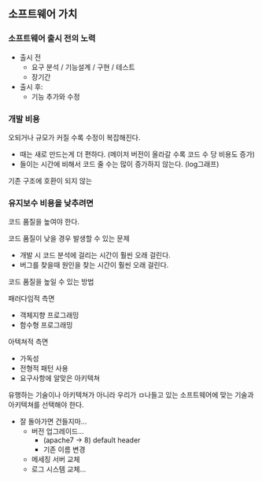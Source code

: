 ## 소프트웨어 가치

### 소프트웨어 출시 전의 노력
- 출시 전
  - 요구 분석 / 기능설계 / 구현 / 테스트
  - 장기간
- 출시 후: 
  - 기능 추가와 수정

### 개발 비용
오되거나 규모가 커질 수록 수정이 복잡해진다.
- 때는 새로 만드는게 더 편하다. (메이저 버전이 올라갈 수록 코드 수 당 비용도 증가)
- 들이는 시간에 비해서 코드 줄 수는 많이 증가하지 않는다. (log그래프)


기존 구조에 호환이 되지 않는 

### 유지보수 비용을 낮추려면

코드 품질을 높여야 한다.

코드 품질이 낮을 경우 발생할 수 있는 문제
- 개발 시 코드 분석에 걸리는 시간이 훨씬 오래 걸린다.
- 버그를 찾을때 원인을 찾는 시간이 훨씬 오래 걸린다.

코드 품질을 높일 수 있는 방법

패러다임적 측면
- 객체지향 프로그래밍
- 함수형 프로그래밍

아텍쳐적 측면
- 가독성 
- 전형적 패턴 사용
- 요구사항에 알맞은 아키텍쳐

유행하는 기술이나 아키텍쳐가 아니라 우리가 ㅁ나들고 있는 소프트웨어에 맞는 기술과 아키텍쳐를 선택해야 한다.


* 잘 돌아가면 건들지마...
  * 버전 업그레이드...
    * (apache7 -> 8) default header
    * 기존 이름 변경
  * 메세징 서버 교체
  * 로그 시스템 교체...

